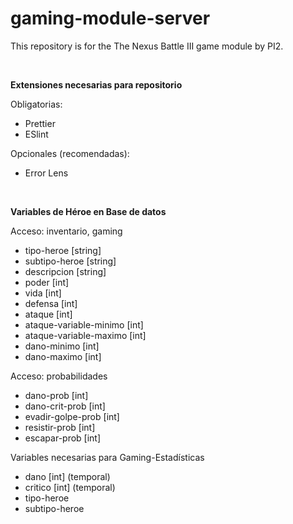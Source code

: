 # gaming-module-server
This repository is for the The Nexus Battle III game module by PI2.

<br>

**Extensiones necesarias para repositorio**  

Obligatorias:
- Prettier
- ESlint

Opcionales (recomendadas):
- Error Lens  
<br>

**Variables de Héroe en Base de datos** 

Acceso: inventario, gaming
- tipo-heroe [string]
- subtipo-heroe [string]
- descripcion [string]
- poder [int]
- vida [int]
- defensa [int]
- ataque [int]
- ataque-variable-minimo [int]
- ataque-variable-maximo [int]
- dano-minimo [int]
- dano-maximo [int]
 
Acceso: probabilidades 
- dano-prob [int]
- dano-crit-prob [int]
- evadir-golpe-prob [int]
- resistir-prob [int]
- escapar-prob [int]

Variables necesarias para Gaming-Estadísticas
- dano [int] (temporal)
- critico [int] (temporal)
- tipo-heroe
- subtipo-heroe 
